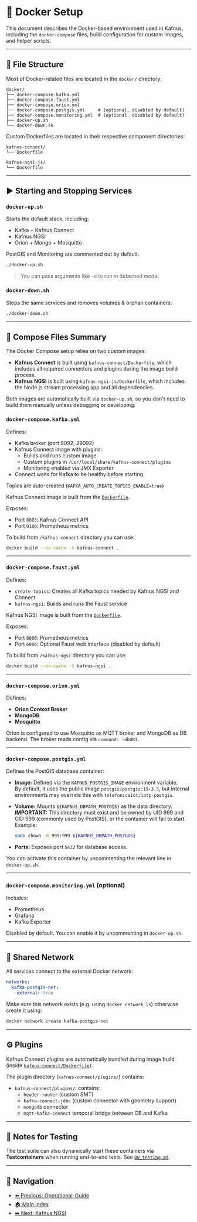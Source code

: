 # 🐳 Docker Setup

This document describes the Docker-based environment used in Kafnus, including the `docker-compose` files, build configuration for custom images, and helper scripts.

---

## 📁 File Structure

Most of Docker-related files are located in the `docker/` directory:

```plaintext
docker/
├── docker-compose.kafka.yml
├── docker-compose.faust.yml
├── docker-compose.orion.yml
├── docker-compose.postgis.yml     # (optional, disabled by default)
├── docker-compose.monitoring.yml  # (optional, disabled by default)
├── docker-up.sh
└── docker-down.sh
```

Custom Dockerfiles are located in their respective component directories:

```plaintext
kafnus-connect/
└── Dockerfile

kafnus-ngsi-js/
└── Dockerfile
```

---

## ▶️ Starting and Stopping Services

### `docker-up.sh`

Starts the default stack, including:

- Kafka + Kafnus Connect
- Kafnus NGSI
- Orion + Mongo + Mosquitto

PostGIS and Monitoring are commented out by default.

```bash
./docker-up.sh
```

> You can pass arguments like `-d` to run in detached mode.


### `docker-down.sh`

Stops the same services and removes volumes & orphan containers:

```bash
./docker-down.sh
```

---

## 🧱 Compose Files Summary

The Docker Compose setup relies on two custom images:

- **Kafnus Connect** is built using `kafnus-connect/Dockerfile`, which includes all required connectors and plugins during the image build process.
- **Kafnus NGSI** is built using `kafnus-ngsi-js/Dockerfile`, which includes the Node.js stream processing app and all dependencies.

Both images are automatically built via `docker-up.sh`, so you don't need to build them manually unless debugging or developing.


### `docker-compose.kafka.yml`

Defines:

- Kafka broker (port 9092, 29092)
- Kafnus Connect image with plugins:
  - Builds and runs custom image
  - Custom plugins in `/usr/local/share/kafnus-connect/plugins`
  - Monitoring enabled via JMX Exporter
- Connect waits for Kafka to be healthy before starting

Topics are auto-created (`KAFKA_AUTO_CREATE_TOPICS_ENABLE=true`)

Kafnus Connect image is built from the [`Dockerfile`](../kafnus-connect/Dockerfile).

Exposes:
- Port `8083`: Kafnus Connect API
- Port `9100`: Prometheus metrics

To build from `/kafnus-connect` directory you can use:

```bash
docker build --no-cache -t kafnus-connect .
```

---

### `docker-compose.faust.yml`

Defines:

- `create-topics`: Creates all Kafka topics needed by Kafnus NGSI and Connect
- `kafnus-ngsi`: Builds and runs the Faust service

Kafnus NGSI image is built from the [`Dockerfile`](../kafnus-ngsi/Dockerfile).

Exposes:
- Port `8000`: Prometheus metrics
- Port `6066`: Optional Faust web interface (disabled by default)

To build from `/kafnus-ngsi` directory you can use:

```bash
docker build --no-cache -t kafnus-ngsi .
```

---

### `docker-compose.orion.yml`

Defines:

- **Orion Context Broker**
- **MongoDB**
- **Mosquitto**

Orion is configured to use Mosquitto as MQTT broker and MongoDB as DB backend. The broker reads config via `command: -dbURI`.

---

### `docker-compose.postgis.yml`

Defines the PostGIS database container:

- **Image:** Defined via the `KAFNUS_POSTGIS_IMAGE` environment variable.  
  By default, it uses the public image `postgis/postgis:15-3.3`, but internal environments may override this with `telefonicaiot/iotp-postgis`.

- **Volume:** Mounts `${KAFNUS_DBPATH_POSTGIS}` as the data directory.  
  **IMPORTANT:** This directory must exist and be owned by UID 999 and GID 999 (commonly used by PostGIS), or the container will fail to start.  
  Example:
  ```bash
  sudo chown -R 999:999 ${KAFNUS_DBPATH_POSTGIS}
  ```

- **Ports:** Exposes port `5432` for database access.

You can activate this container by uncommenting the relevant line in `docker-up.sh`.

---

### `docker-compose.monitoring.yml` (optional)

Includes:

- Prometheus
- Grafana
- Kafka Exporter

Disabled by default. You can enable it by uncommenting in `docker-up.sh`.

---

## 🔗 Shared Network

All services connect to the external Docker network:

```yaml
networks:
  kafka-postgis-net:
    external: true
```

Make sure this network exists (e.g. using `docker network ls`) otherwise create it using:

```bash
docker network create kafka-postgis-net
```

---

## ⚙️ Plugins

Kafnus Connect plugins are automatically bundled during image build (inside [`kafnus-connect/Dockerfile`](/kafnus-connect/Dockerfile)).

The plugin directory (`kafnus-connect/plugins/`) contains:

- `kafnus-connect/plugins/`: contains:
  - `header-router` (custom SMT)
  - `kafka-connect-jdbc` (custom connector with geometry support)
  - `mongodb` connector
  - `mqtt-kafka-connect` temporal bridge between CB and Kafka

---

## 🧪 Notes for Testing

The test suite can also dynamically start these containers via **Testcontainers** when running end-to-end tests. See [`08_testing.md`](doc/08_testing.md).

---

## 🧭 Navigation

- [⬅️ Previous: Operational-Guide](/doc/03_operational_guide.md)
- [🏠 Main index](../README.md#documentation)
- [➡️ Next: Kafnus NGSI](/doc/05_kafnus_ngsi.md)